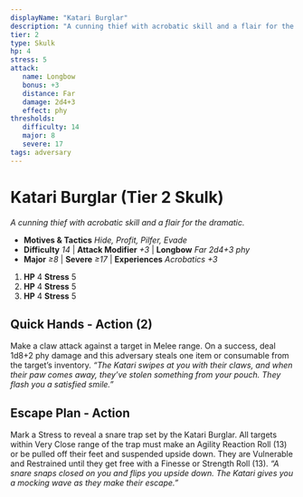 ```yaml
---
displayName: "Katari Burglar"
description: "A cunning thief with acrobatic skill and a flair for the dramatic."
tier: 2
type: Skulk
hp: 4
stress: 5
attack:
   name: Longbow
   bonus: +3
   distance: Far
   damage: 2d4+3
   effect: phy
thresholds:
   difficulty: 14
   major: 8
   severe: 17
tags: adversary
---
```

# Katari Burglar (Tier 2 Skulk)
_A cunning thief with acrobatic skill and a flair for the dramatic._

- **Motives & Tactics** _Hide, Profit, Pilfer, Evade_
- **Difficulty** _14_ | **Attack Modifier** _+3_ | **Longbow** _Far 2d4+3 phy_
- **Major** _≥8_ | **Severe** _≥17_ | **Experiences** _Acrobatics +3_

1. **HP** 4
   **Stress** 5
2. **HP** 4
   **Stress** 5
3. **HP** 4
   **Stress** 5

## Quick Hands - Action (2)
Make a claw attack against a target in Melee range. On a success, deal 1d8+2 phy damage and this adversary steals one item or consumable from the target’s inventory. _“The Katari swipes at you with their claws, and when their paw comes away, they’ve stolen something from your pouch. They flash you a satisfied smile.”_

## Escape Plan - Action
Mark a Stress to reveal a snare trap set by the Katari Burglar. All targets within Very Close range of the trap must make an Agility Reaction Roll (13) or be pulled off their feet and suspended upside down. They are Vulnerable and Restrained until they get free with a Finesse or Strength Roll (13). _“A snare snaps closed on you and flips you upside down. The Katari gives you a mocking wave as they make their escape.”_
